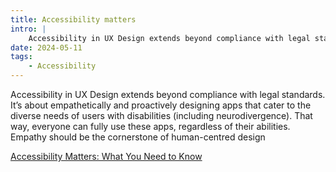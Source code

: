 ```yaml
---
title: Accessibility matters
intro: |
    Accessibility in UX Design extends beyond compliance with legal standards.
date: 2024-05-11
tags:
    - Accessibility
---
```


Accessibility in UX Design extends beyond compliance with legal standards. It’s about empathetically and proactively designing apps that cater to the diverse needs of users with disabilities (including neurodivergence). That way, everyone can fully use these apps, regardless of their abilities. Empathy should be the cornerstone of human-centred design

[Accessibility Matters: What You Need to Know](https://www.acorncompliance.com/blog/accessibility-matters)